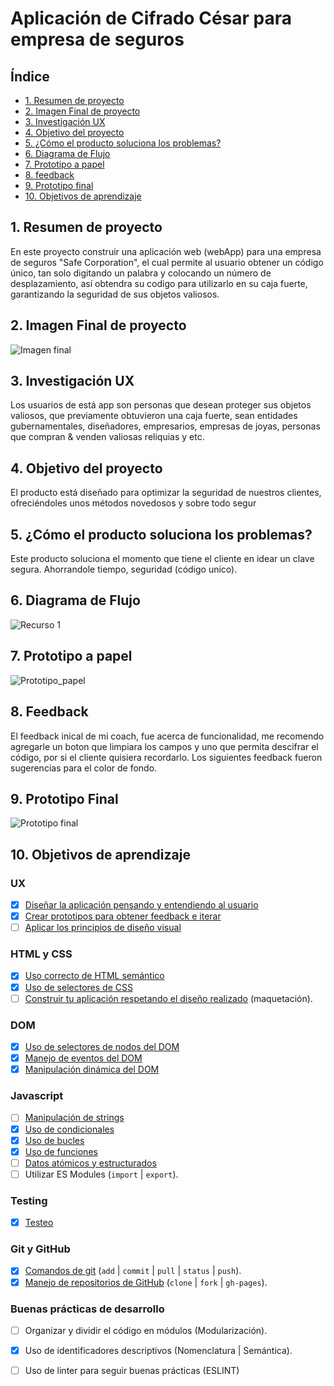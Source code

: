 # Aplicación de Cifrado César para empresa de seguros

## Índice

* [1. Resumen de proyecto](#1-resumen-de-proyecto)
* [2. Imagen Final de proyecto](#2-Imagen-final-del-proyecto)
* [3. Investigación UX](#2-Investigacion-UX)
* [4. Objetivo del proyecto](#4-Objetivo-del-proyecto)
* [5. ¿Cómo el producto soluciona los problemas? ](#6-¿cómo-el-producto-soluciona-los-problemas?)
* [6. Diagrama de Flujo ](#7-Diagrama-de-flujo)
* [7. Prototipo a papel ](#7-Prototipo-a-papel)
* [8. feedback](#8-Feedback)
* [9. Prototipo final ](#9-prototipo-final)
* [10. Objetivos de aprendizaje ](#10-Objetivos-de-aprendizaje)




## 1. Resumen de proyecto
En este proyecto construir una aplicación web (webApp) para una empresa de seguros "Safe Corporation", el cual permite al usuario obtener un código único, tan solo digitando un palabra y colocando un número de desplazamiento, así obtendra su codigo para utilizarlo en su caja fuerte, garantizando la seguridad de sus objetos valiosos.

## 2. Imagen Final de proyecto

![Imagen final](https://user-images.githubusercontent.com/60928881/75128006-1375fb80-5690-11ea-929d-6b8f2f391398.jpg)

## 3. Investigación UX
Los usuarios de está app son personas que desean proteger sus objetos valiosos, que previamente obtuvieron una caja fuerte, sean entidades gubernamentales, diseñadores, empresarios, empresas de joyas, personas que compran & venden valiosas reliquias y etc. 

## 4. Objetivo del proyecto
El producto está diseñado para optimizar la seguridad de nuestros clientes, ofreciéndoles unos métodos novedosos y sobre todo segur

## 5. ¿Cómo el producto soluciona los problemas?
Este producto soluciona el momento que tiene el cliente en idear un clave segura. Ahorrandole tiempo, seguridad (código unico).

## 6. Diagrama de Flujo
![Recurso 1](https://user-images.githubusercontent.com/60928881/75129095-6f8f4e80-5695-11ea-8c69-f1a595648c47.png)

## 7. Prototipo a papel
![Prototipo_papel](https://user-images.githubusercontent.com/60928881/75130473-7f5e6100-569c-11ea-97c8-4bf82cc598f6.jpeg)

## 8. Feedback
El feedback inical de mi coach, fue acerca de funcionalidad, me recomendo agregarle un boton que limpiara los campos y uno que permita descifrar el código, por si el cliente quisiera recordarlo. Los siguientes feedback fueron sugerencias para el color de fondo. 

 ## 9. Prototipo Final
 ![Prototipo final](https://user-images.githubusercontent.com/60928881/75128113-98f9ab80-5690-11ea-95cf-a0a1c2cd15d4.jpg)
 
 ## 10. Objetivos de aprendizaje
 
### UX
* [x] [Diseñar la aplicación pensando y entendiendo al usuario](https://lms.laboratoria.la/cohorts/lim-2020-01-bc-core-lim012/courses/intro-ux/01-el-proceso-de-diseno/00-el-proceso-de-diseno)
* [x] [Crear prototipos para obtener feedback e iterar](https://lms.laboratoria.la/cohorts/lim-2020-01-bc-core-lim012/courses/product-design/00-sketching/00-sketching)
* [ ] [Aplicar los principios de diseño visual](https://lms.laboratoria.la/cohorts/lim-2020-01-bc-core-lim012/courses/product-design/01-visual-design/01-visual-design-basics)
### HTML y CSS
* [x] [Uso correcto de HTML semántico](https://developer.mozilla.org/en-US/docs/Glossary/Semantics#Semantics_in_HTML)
* [x] [Uso de selectores de CSS](https://developer.mozilla.org/es/docs/Web/CSS/Selectores_CSS)
* [ ] [Construir tu aplicación respetando el diseño realizado](https://lms.laboratoria.la/cohorts/lim-2020-01-bc-core-lim012/courses/css/01-css/02-boxmodel-and-display) (maquetación).
### DOM
* [x] [Uso de selectores de nodos del DOM](https://lms.laboratoria.la/cohorts/lim-2020-01-bc-core-lim012/courses/browser/02-dom/03-1-dom-methods-selection)
* [x] [Manejo de eventos del DOM](https://lms.laboratoria.la/cohorts/lim-2020-01-bc-core-lim012/courses/browser/02-dom/04-events)
* [x] [Manipulación dinámica del DOM](https://developer.mozilla.org/es/docs/Referencia_DOM_de_Gecko/Introducci%C3%B3n)
### Javascript
* [ ] [Manipulación de strings](https://lms.laboratoria.la/cohorts/lim-2020-01-bc-core-lim012/courses/javascript/06-strings/01-strings)
* [x] [Uso de condicionales](https://lms.laboratoria.la/cohorts/lim-2020-01-bc-core-lim012/courses/javascript/02-flow-control/01-conditionals-and-loops)
* [x] [Uso de bucles](https://lms.laboratoria.la/cohorts/lim-2020-01-bc-core-lim012/courses/javascript/02-flow-control/02-loops)
* [x] [Uso de funciones](https://lms.laboratoria.la/cohorts/lim-2019-09-bc-core-lim011/courses/javascript/02-flow-control/03-functions)
* [ ] [Datos atómicos y estructurados](https://www.todojs.com/tipos-datos-javascript-es6/)
* [ ] Utilizar ES Modules (`import` | `export`).
### Testing
* [x] [Testeo](https://jestjs.io/docs/es-ES/getting-started)
### Git y GitHub
* [x] [Comandos de git](https://lms.laboratoria.la/cohorts/lim-2019-09-bc-core-lim011/courses/scm/01-git/04-commands)
  (`add` | `commit` | `pull` | `status` | `push`).
* [x] [Manejo de repositorios de GitHub](https://lms.laboratoria.la/cohorts/lim-2019-09-bc-core-lim011/courses/scm/02-github/01-github)  (`clone` | `fork` | `gh-pages`).
### Buenas prácticas de desarrollo
* [ ] Organizar y dividir el código en módulos (Modularización).
* [x] Uso de identificadores descriptivos (Nomenclatura | Semántica).
* [ ] Uso de linter para seguir buenas prácticas (ESLINT)



